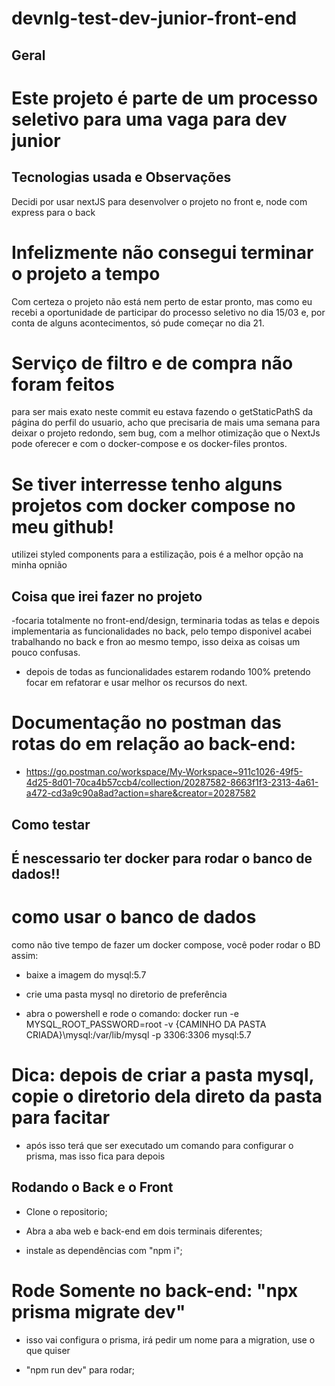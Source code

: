 # devnlg-test-dev-junior-front-end

## Geral

# Este projeto é parte de um processo seletivo para uma vaga para dev junior

## Tecnologias usada e Observações

Decidi por usar nextJS para desenvolver o projeto no front e, node com express para o back

# Infelizmente não consegui terminar o projeto a tempo

Com certeza o projeto não está nem perto de estar pronto, mas como eu recebi a oportunidade de participar do processo seletivo no dia 15/03 e, por conta de alguns acontecimentos, só pude começar no dia 21.

# Serviço de filtro e de compra não foram feitos

para ser mais exato neste commit eu estava fazendo o getStaticPathS da página do perfil do usuario, acho que precisaria de mais uma semana para deixar o projeto redondo, sem bug, com a melhor otimização que o NextJs pode oferecer e com o docker-compose e os docker-files prontos.

# Se tiver interresse tenho alguns projetos com docker compose no meu github!

utilizei styled components para a estilização, pois é a melhor opção na minha opnião

## Coisa que irei fazer no projeto

-focaria totalmente no front-end/design, terminaria todas as telas e depois implementaria as funcionalidades no back, pelo tempo disponivel acabei trabalhando no back e fron ao mesmo tempo, isso deixa as coisas um pouco confusas.

- depois de todas as funcionalidades estarem rodando 100% pretendo focar em refatorar e usar melhor os recursos do next.


# Documentação no postman das rotas do em relação ao back-end:
- https://go.postman.co/workspace/My-Workspace~911c1026-49f5-4d25-8d01-70ca4b57ccb4/collection/20287582-8663f1f3-2313-4a61-a472-cd3a9c90a8ad?action=share&creator=20287582


## Como testar

## É nescessario ter docker para rodar o banco de dados!!

# como usar o banco de dados

como não tive tempo de fazer um docker compose, você poder rodar o BD assim:

- baixe a imagem do mysql:5.7

- crie uma pasta mysql no diretorio de preferência 

- abra o powershell e rode o comando: docker run -e MYSQL_ROOT_PASSWORD=root -v {CAMINHO DA PASTA CRIADA}\mysql:/var/lib/mysql -p 3306:3306  mysql:5.7

# Dica: depois de criar a pasta mysql, copie o diretorio dela direto da pasta para facitar

- após isso terá que ser executado um comando para configurar o prisma, mas isso fica para depois

## Rodando o Back e o Front

- Clone o repositorio;

- Abra a aba web e back-end em dois terminais diferentes;

- instale as dependências com "npm i";

# Rode Somente no back-end: "npx prisma migrate dev"

- isso vai configura o prisma, irá pedir um nome para a migration, use o que quiser

- "npm run dev" para rodar;

